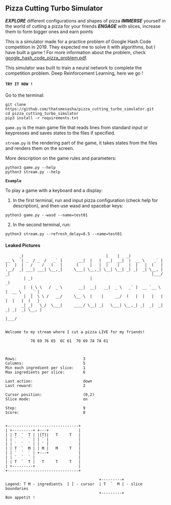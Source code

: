 ## Pizza Cutting Turbo Simulator

**_EXPLORE_** different configurations and shapes of pizza
**_IMMERSE_** yourself in the world of cutting a pizza for your friends
**_ENGAGE_** with slices, increase them to form bigger ones and earn points

This is a simulator made for a practice problem of Google Hash Code competition in 2019.
They expected me to solve it with algorithms, but I have built a game ! For more
information about the problem, check [google_hash_code_pizza_problem.pdf](./google_hash_code_pizza_problem.pdf).

This simulator was built to train a neural network to complete the competition problem.
Deep Reinforcement Learning, here we go !

#### `TRY IT NOW !`

Go to the terminal:

```
git clone https://github.com/thatsmesasha/pizza_cutting_turbo_simulator.git
cd pizza_cutting_turbo_simulator
pip3 install -r requirements.txt
```

`game.py` is the main game file that reads lines from standard input or keypresses
and saves states to the files if specified.

`stream.py` is the rendering part of the game, it takes states from the files and
renders them on the screen.

More description on the game rules and parameters:

```
python3 game.py --help
python3 stream.py --help
```

**`Example`**

To play a game with a keyboard and a display:

1) In the first terminal, run and input pizza configuration (check help for
description), and then use wasd and spacebar keys:

```
python3 game.py --wasd --name=test01
```

2) In the second terminal, run:

```
python3 stream.py --refresh_delay=0.5 --name=test01
```

#### Leaked Pictures

```
      _)                                    |    |   _)
__ \   | _  / _  /   _` |       __|  |   |  __|  __|  |  __ \    _` |
|   |  |   /    /   (   |      (     |   |  |    |    |  |   |  (   |
.__/  _| ___| ___| \__,_|     \___| \__,_| \__| \__| _| _|  _| \__, |
_|                                                              |___/
        | _)                         |                                _)
        |  | \ \   /  _ \       __|  __|   __|  _ \   _` |  __ `__ \   |  __ \    _` |
        |  |  \ \ /   __/     \__ \  |    |     __/  (   |  |   |   |  |  |   |  (   |
       _| _|   \_/  \___|     ____/ \__| _|   \___| \__,_| _|  _|  _| _| _|  _| \__, |
                                                                                 |___/


Welcome to my stream where I cut a pizza LIVE for my friends!

           76 69 76 65  6C 61  70 69 7A 7A 61



Rows:                             3
Columns:                          5
Min each ingredient per slice:    1
Max ingredients per slice:        6

Last action:                      down
Last reward:                      2

Cursor position:                  (0,2)
Slice mode:                       on

Step:                             9
Score:                            8


+-------------------------------+
| +---------+ +---+             |
| | T  `  T | |[T]|   T     T   |
| | `  `  ` | | ` |             |
| | `  `  ` | | ` |             |
| | T  `  M | | M |   M     T   |
| | `  `  ` | +---+             |
| | `  `  ` |                   |
| | T  `  T |   T     T     T   |
| +---------+                   |
+-------------------------------+

                                         +---------+
Legend: T M - ingredients  [ ] - cursor  | T  `  M | - slice boundaries
                                         +---------+
Bon appetit !
```
